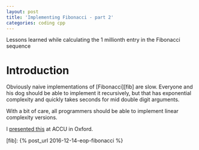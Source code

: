 ```yaml
---
layout: post
title: 'Implementing Fibonacci - part 2'
categories: coding cpp
---
```


Lessons learned while calculating the 1 millionth entry in the Fibonacci
sequence


# Introduction

Obviously naive implementations of [Fibonacci][fib] are slow. Everyone and his
dog should be able to implement it recursively, but that has exponential
complexity and quickly takes seconds for mid double digit arguments.

With a bit of care, all programmers should be able to implement linear
complexity versions.

I [presented this](/presentations/2020-02-26-irregularity.html) at ACCU in
Oxford.


[std-thread]: http://www.open-std.org/jtc1/sc22/wg21/docs/papers/2008/n2802.html
[fib]: {% post_url 2016-12-14-eop-fibonacci %}
